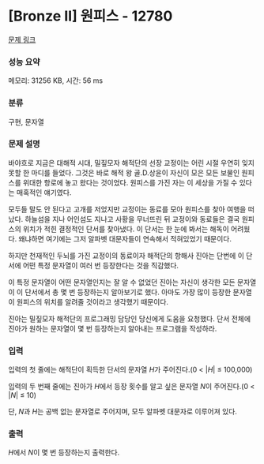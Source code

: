 # [Bronze II] 원피스 - 12780 

[문제 링크](https://www.acmicpc.net/problem/12780) 

### 성능 요약

메모리: 31256 KB, 시간: 56 ms

### 분류

구현, 문자열

### 문제 설명

<p>바야흐로 지금은 대해적 시대, 밀짚모자 해적단의 선장 교정이는 어린 시절 우연히 잊지 못할 한 마디를 들었다. 그것은 바로 해적 왕 골.D.상윤이 자신이 모은 모든 보물인 원피스를 위대한 항로에 놓고 왔다는 것이었다. 원피스를 가진 자는 이 세상을 가질 수 있다는 매혹적인 얘기였다.</p>

<p>모두들 말도 안 된다고 고개를 저었지만 교정이는 동료를 모아 원피스를 찾아 여행을 떠났다. 하늘섬을 지나 어인섬도 지나고 사황을 무너뜨린 뒤 교정이와 동료들은 결국 원피스의 위치가 적힌 결정적인 단서를 찾아냈다. 이 단서는 한 눈에 봐서는 해독이 어려웠다. 왜냐하면 여기에는 그저 알파벳 대문자들이 연속해서 적혀있었기 때문이다.</p>

<p>하지만 천재적인 두뇌를 가진 교정이의 동료이자 해적단의 항해사 진아는 단번에 이 단서에 어떤 특정 문자열이 여러 번 등장한다는 것을 직감했다.</p>

<p>이 특정 문자열이 어떤 문자열인지는 잘 알 수 없었던 진아는 자신이 생각한 모든 문자열이 이 단서에서 총 몇 번 등장하는지 알아보기로 했다. 아마도 가장 많이 등장한 문자열이 원피스의 위치를 알려줄 것이라고 생각했기 때문이다.</p>

<p>진아는 밀짚모자 해적단의 프로그래밍 담당인 당신에게 도움을 요청했다. 단서 전체에 진아가 원하는 문자열이 몇 번 등장하는지 알아내는 프로그램을 작성하라.</p>

### 입력 

 <p>입력의 첫 줄에는 해적단이 획득한 단서의 문자열 <em>H</em>가 주어진다.(0 < |<em>H</em>| ≤ 100,000)</p>

<p>입력의 두 번째 줄에는 진아가 <em>H</em>에서 등장 횟수를 알고 싶은 문자열 <em>N</em>이 주어진다.(0 < |<em>N</em>| ≤ 10)</p>

<p>단, <em>N</em>과 <em>H</em>는 공백 없는 문자열로 주어지며, 모두 알파벳 대문자로 이루어져 있다.</p>

### 출력 

 <p><em>H</em>에서 <em>N</em>이 몇 번 등장하는지 출력한다.</p>

